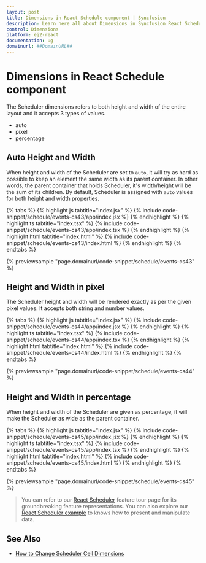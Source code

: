 ```yaml
---
layout: post
title: Dimensions in React Schedule component | Syncfusion
description: Learn here all about Dimensions in Syncfusion React Schedule component of Syncfusion Essential JS 2 and more.
control: Dimensions 
platform: ej2-react
documentation: ug
domainurl: ##DomainURL##
---
```


# Dimensions in React Schedule component

The Scheduler dimensions refers to both height and width of the entire layout and it accepts 3 types of values.

* auto
* pixel
* percentage

## Auto Height and Width

When height and width of the Scheduler are set to `auto`, it will try as hard as possible to keep an element the same width as its parent container. In other words, the parent container that holds Scheduler, it's width/height will be the sum of its children. By default, Scheduler is assigned with `auto` values for both height and width properties.

{% tabs %}
{% highlight js tabtitle="index.jsx" %}
{% include code-snippet/schedule/events-cs43/app/index.jsx %}
{% endhighlight %}
{% highlight ts tabtitle="index.tsx" %}
{% include code-snippet/schedule/events-cs43/app/index.tsx %}
{% endhighlight %}
{% highlight html tabtitle="index.html" %}
{% include code-snippet/schedule/events-cs43/index.html %}
{% endhighlight %}
{% endtabs %}
        
{% previewsample "page.domainurl/code-snippet/schedule/events-cs43" %}

## Height and Width in pixel

The Scheduler height and width will be rendered exactly as per the given pixel values. It accepts both string and number values.

{% tabs %}
{% highlight js tabtitle="index.jsx" %}
{% include code-snippet/schedule/events-cs44/app/index.jsx %}
{% endhighlight %}
{% highlight ts tabtitle="index.tsx" %}
{% include code-snippet/schedule/events-cs44/app/index.tsx %}
{% endhighlight %}
{% highlight html tabtitle="index.html" %}
{% include code-snippet/schedule/events-cs44/index.html %}
{% endhighlight %}
{% endtabs %}
        
{% previewsample "page.domainurl/code-snippet/schedule/events-cs44" %}

## Height and Width in percentage

When height and width of the Scheduler are given as percentage, it will make the Scheduler as wide as the parent container.

{% tabs %}
{% highlight js tabtitle="index.jsx" %}
{% include code-snippet/schedule/events-cs45/app/index.jsx %}
{% endhighlight %}
{% highlight ts tabtitle="index.tsx" %}
{% include code-snippet/schedule/events-cs45/app/index.tsx %}
{% endhighlight %}
{% highlight html tabtitle="index.html" %}
{% include code-snippet/schedule/events-cs45/index.html %}
{% endhighlight %}
{% endtabs %}
        
{% previewsample "page.domainurl/code-snippet/schedule/events-cs45" %}

> You can refer to our [React Scheduler](https://www.syncfusion.com/react-components/react-scheduler) feature tour page for its groundbreaking feature representations. You can also explore our [React Scheduler example](https://ej2.syncfusion.com/react/demos/#/material/schedule/overview) to knows how to present and manipulate data.

## See Also

* [How to Change Scheduler Cell Dimensions](./cell-customization/#setting-cell-dimensions-in-all-views)
